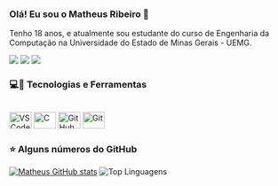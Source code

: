 ### Olá! Eu sou o Matheus Ribeiro 👋

Tenho 18 anos, e atualmente sou estudante do curso de Engenharia da Computação na Universidade do Estado de Minas Gerais - UEMG.

<div> 
  
<a href = "mailto:matheusrib0707@gmail.com"><img src="https://img.shields.io/badge/-Gmail-%23333?style=for-the-badge&logo=gmail&logoColor=white" target="_blank"></a>
<a href="https://www.linkedin.com/in/matheus-ribeiro-de-oliveira-5a6785269/?originalSubdomain=br" target="_blank"><img src="https://img.shields.io/badge/-LinkedIn-%230077B5?style=for-the-badge&logo=linkedin&logoColor=white" target="_blank"></a>
<a href="https://www.instagram.com/matheusr_77/" target="_blank"><img src="https://img.shields.io/badge/-Instagram-%23E4405F?style=for-the-badge&logo=instagram&logoColor=white" target="_blank"></a>
  
</div>

### 💻🚀 Tecnologias e Ferramentas
<div style="display: inline_block"><br/>
  <img alt="VSCode" height="30" width="40" src"<img src="https://cdn.jsdelivr.net/gh/devicons/devicon/icons/visualstudio/visualstudio-plain.svg" />
  <img alt="C" height="30" width="40" src"<img src="https://cdn.jsdelivr.net/gh/devicons/devicon/icons/c/c-original.svg" />
  <img alt="GitHub" height="30" width="40" src"<img src="https://cdn.jsdelivr.net/gh/devicons/devicon/icons/github/github-original.svg" />
  <img alt="Git" height="30" width="40" src"<img src="https://cdn.jsdelivr.net/gh/devicons/devicon/icons/git/git-original-wordmark.svg" />
          
</div>

### ⭐ Alguns números do GitHub

[![Matheus GitHub stats](https://github-readme-stats.vercel.app/api?username=Matheusr77&show_icons=true&theme=algolia)](https://github.com/Matheusr77)
![Top Linguagens](https://github-readme-stats.vercel.app/api/top-langs/?username=Matheusr77&langs_count=8&show_icons=true&theme=algolia)
